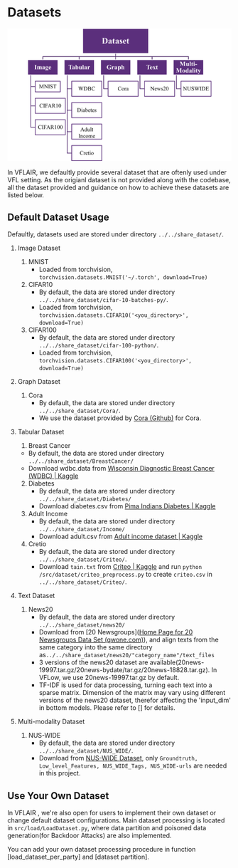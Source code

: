 # Datasets

 ![Datasets](usage_guidance/figures/datasets.png)

In VFLAIR, we defaultly provide several dataset that are oftenly used under VFL setting. As the origianl dataset is not provided along with the codebase, all the dataset provided and guidance on how to achieve these datasets are listed below.

## Default Dataset Usage

  Defaultly, datasets used are stored under directory `../../share_dataset/`.

  1. Image Dataset

     1. MNIST
        * Loaded from torchvision, `torchvision.datasets.MNIST('~/.torch', download=True)`
     2. CIFAR10
        * By default, the data are stored under directory `../../share_dataset/cifar-10-batches-py/`.
        * Loaded from torchvision, `torchvision.datasets.CIFAR10('<you_directory>', download=True)`
     3. CIFAR100
        * By default, the data are stored under directory `../../share_dataset/cifar-100-python/`.
        * Loaded from torchvision, `torchvision.datasets.CIFAR100('<you_directory>', download=True)`

  2. Graph Dataset

     1. Cora
        * By default, the data are stored under directory `../../share_dataset/Cora/`.
        * We use the dataset provided by [Cora (Github)](https://github.com/hgh0545/Graph-Fraudster) for Cora.

  3. Tabular Dataset

     1. Breast Cancer

       * By default, the data are stored under directory `../../share_dataset/BreastCancer/`
       * Download wdbc.data from [Wisconsin Diagnostic Breast Cancer (WDBC) | Kaggle](https://www.kaggle.com/datasets/mohaiminul101/wisconsin-diagnostic-breast-cancer-wdbc)

     2. Diabetes
        * By default, the data are stored under directory `../../share_dataset/Diabetes/`
        * Download diabetes.csv from [Pima Indians Diabetes | Kaggle](https://www.kaggle.com/datasets/uciml/pima-indians-diabetes-database)
     3. Adult Income
        * By default, the data are stored under directory `../../share_dataset/Income/`
        * Download adult.csv from [Adult income dataset | Kaggle](https://www.kaggle.com/datasets/wenruliu/adult-income-dataset)
      4. Cretio
         * By default, the data are stored under directory `../../share_dataset/Criteo/`.
         * Download `tain.txt` from [Criteo | Kaggle](https://www.kaggle.com/datasets/mrkmakr/criteo-dataset) and run `python /src/dataset/criteo_preprocess.py` to create `criteo.csv` in `../../share_dataset/Criteo/`.

  4. Text Dataset

     1. News20
        * By default, the data are stored under directory `../../share_dataset/news20/`
        * Download from [20 Newsgroups]([Home Page for 20 Newsgroups Data Set (qwone.com)](http://qwone.com/~jason/20Newsgroups/)), and align texts from the same category into the same directory as`../../share_dataset/news20/"category_name"/text_files`
        * 3 versions of the news20 dataset are available(20news-19997.tar.gz/20news-bydate/tar.gz/20news-18828.tar.gz). In VFLow, we use 20news-19997.tar.gz by default.
        * TF-IDF is used for data processing, turning each text into a sparse matrix. Dimension of the matrix may vary using different versions of the news20 dataset, therefor affecting the 'input_dim' in bottom models. Please refer to [] for details. 

  5. Multi-modality Dataset

     1. NUS-WIDE
        * By default, the data are stored under directory `../../share_dataset/NUS_WIDE/`.
        * Download from [NUS-WIDE Dataset](https://lms.comp.nus.edu.sg/wp-content/uploads/2019/research/nuswide/NUS-WIDE.html), only `Groundtruth, Low_level_Features, NUS_WIDE_Tags, NUS_WIDE-urls` are needed in this project.



## Use Your Own Dataset

In VFLAIR , we're also open for users to implement their own dataset or change default dataset configurations. Main dataset processing is located in `src/load/LoadDataset.py`, where data partition and poisoned data generation(for Backdoor Attacks) are also implemented.

You can add your own dataset processing procedure in function [load_dataset_per_party] and [dataset partition].